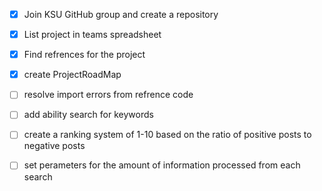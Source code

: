  - [x] Join KSU GitHub group and create a repository
 - [x] List project in teams spreadsheet
 - [x] Find refrences for the project
 - [x] create ProjectRoadMap
 - [ ] resolve import errors from refrence code
 - [ ] add ability search for keywords
 - [ ] create a ranking system of 1-10 based on the ratio of positive posts to negative posts
 - [ ] set perameters for the amount of information processed from each search

